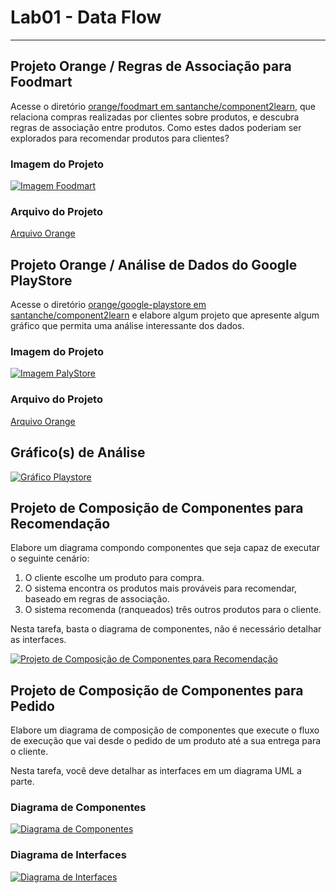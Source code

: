 # Lab01 - Data Flow

---

## Projeto Orange / Regras de Associação para Foodmart

Acesse o diretório [orange/foodmart em santanche/component2learn](https://github.com/santanche/component2learn/tree/master/labs/01-data-flow/orange/foodmart), que relaciona compras realizadas por clientes sobre produtos, e descubra regras de associação entre produtos. Como estes dados poderiam ser explorados para recomendar produtos para clientes?

### Imagem do Projeto

[![Imagem Foodmart]()]()

### Arquivo do Projeto

[Arquivo Orange]()

## Projeto Orange / Análise de Dados do Google PlayStore

Acesse o diretório [orange/google-playstore em santanche/component2learn](https://github.com/santanche/component2learn/tree/master/labs/01-data-flow/orange/google-playstore) e elabore algum projeto que apresente algum gráfico que permita uma análise interessante dos dados.

### Imagem do Projeto

[![Imagem PalyStore]()]()

### Arquivo do Projeto

[Arquivo Orange]()

## Gráfico(s) de Análise

[![Gráfico Playstore]()]()

## Projeto de Composição de Componentes para Recomendação

Elabore um diagrama compondo componentes que seja capaz de executar o seguinte cenário:

1. O cliente escolhe um produto para compra.
2. O sistema encontra os produtos mais prováveis para recomendar, baseado em regras de associação.
3. O sistema recomenda (ranqueados) três outros produtos para o cliente.

Nesta tarefa, basta o diagrama de componentes, não é necessário detalhar as interfaces.

[![Projeto de Composição de Componentes para Recomendação]()]()

## Projeto de Composição de Componentes para Pedido

Elabore um diagrama de composição de componentes que execute o fluxo de execução que vai desde o pedido de um produto até a sua entrega para o cliente.

Nesta tarefa, você deve detalhar as interfaces em um diagrama UML a parte.


### Diagrama de Componentes

[![Diagrama de Componentes]()]()


### Diagrama de Interfaces

[![Diagrama de Interfaces]()]()
